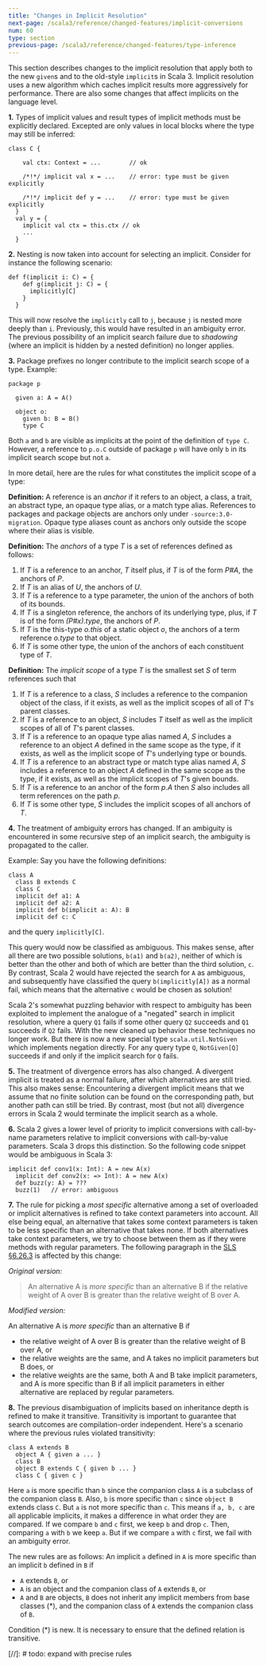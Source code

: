 ```yaml
---
title: "Changes in Implicit Resolution"
next-page: /scala3/reference/changed-features/implicit-conversions
num: 60
type: section
previous-page: /scala3/reference/changed-features/type-inference
---
```


<!-- THIS FILE HAS BEEN GENERATED BY SCALADOC PREPROCESSOR.
    The whole process of generation the docs can be found under this README: https://github.com/lampepfl/dotty/blob/master/docs/README.md
    The source file can be found here https://github.com/lampepfl/dotty/edit/master/docs/docs/reference/changed-features/implicit-resolution.md
    NOTE THAT ANY CHANGES TO THIS FILE WILL BE OVERRIDEN BY PREPROCESSOR.
-->

This section describes changes to the implicit resolution that apply both to the new `given`s and to the old-style `implicit`s in Scala 3.
Implicit resolution uses a new algorithm which caches implicit results
more aggressively for performance. There are also some changes that
affect implicits on the language level.

**1.** Types of implicit values and result types of implicit methods
must be explicitly declared. Excepted are only values in local blocks
where the type may still be inferred:

<div class="snippet" scala-snippet ><div class="buttons"></div><pre><code class="language-scala"><span id="0" class="" >class C {
</span><span id="1" class="" >
</span><span id="2" class="" >    val ctx: Context = ...        // ok
</span><span id="3" class="" >
</span><span id="4" class="" >    /*!*/ implicit val x = ...    // error: type must be given explicitly
</span><span id="5" class="" >
</span><span id="6" class="" >    /*!*/ implicit def y = ...    // error: type must be given explicitly
</span><span id="7" class="" >  }
</span><span id="8" class="" >  val y = {
</span><span id="9" class="" >    implicit val ctx = this.ctx // ok
</span><span id="10" class="" >    ...
</span><span id="11" class="" >  }
</span></code></pre></div>

**2.** Nesting is now taken into account for selecting an implicit. Consider for instance the following scenario:

<div class="snippet" scala-snippet ><div class="buttons"></div><pre><code class="language-scala"><span id="0" class="" >def f(implicit i: C) = {
</span><span id="1" class="" >    def g(implicit j: C) = {
</span><span id="2" class="" >      implicitly[C]
</span><span id="3" class="" >    }
</span><span id="4" class="" >  }
</span></code></pre></div>

This will now resolve the `implicitly` call to `j`, because `j` is nested
more deeply than `i`. Previously, this would have resulted in an
ambiguity error. The previous possibility of an implicit search failure
due to _shadowing_ (where an implicit is hidden by a nested definition)
no longer applies.

**3.** Package prefixes no longer contribute to the implicit search scope of a type. Example:

<div class="snippet" scala-snippet ><div class="buttons"></div><pre><code class="language-scala"><span id="0" class="" >package p
</span><span id="1" class="" >
</span><span id="2" class="" >  given a: A = A()
</span><span id="3" class="" >
</span><span id="4" class="" >  object o:
</span><span id="5" class="" >    given b: B = B()
</span><span id="6" class="" >    type C
</span></code></pre></div>

Both `a` and `b` are visible as implicits at the point of the definition
of `type C`. However, a reference to `p.o.C` outside of package `p` will
have only `b` in its implicit search scope but not `a`.

In more detail, here are the rules for what constitutes the implicit scope of
a type:

**Definition:** A reference is an _anchor_ if it refers to an object, a class, a trait, an abstract type, an opaque type alias, or a match type alias. References to packages and package objects are anchors only under `-source:3.0-migration`.
Opaque type aliases count as anchors only outside the scope where their alias is visible.

**Definition:** The _anchors_ of a type _T_ is a set of references defined as follows:

1. If _T_ is a reference to an anchor, _T_ itself plus, if _T_ is of the form _P#A_, the anchors of _P_.
2. If _T_ is an alias of _U_, the anchors of _U_.
3. If _T_ is a reference to a type parameter, the union of the anchors of both of its bounds.
4. If _T_ is a singleton reference, the anchors of its underlying type, plus,
   if _T_ is of the form _(P#x).type_, the anchors of _P_.
5. If _T_ is the this-type _o.this_ of a static object _o_, the anchors of a term reference _o.type_ to that object.
6. If _T_ is some other type, the union of the anchors of each constituent type of _T_.

**Definition:** The _implicit scope_ of a type _T_ is the smallest set _S_ of term references such that

1. If _T_ is a reference to a class, _S_ includes a reference to the companion object
   of the class, if it exists, as well as the implicit scopes of all of _T_'s parent classes.
2. If _T_ is a reference to an object, _S_ includes _T_ itself as well as
   the implicit scopes of all of _T_'s parent classes.
3. If _T_ is a reference to an opaque type alias named _A_, _S_ includes
   a reference to an object _A_ defined in the same scope as the type, if it exists,
   as well as the implicit scope of _T_'s underlying type or bounds.
4. If _T_ is a reference to an abstract type or match type alias
   named _A_, _S_ includes a reference to an object _A_ defined in the same scope as the type, if it exists, as well as the implicit scopes of _T_'s given bounds.
5. If _T_ is a reference to an anchor of the form _p.A_ then _S_ also includes
   all term references on the path _p_.
6. If _T_ is some other type, _S_ includes the implicit scopes of all anchors of _T_.

**4.** The treatment of ambiguity errors has changed. If an ambiguity is encountered in some recursive step of an implicit search, the ambiguity is propagated to the caller.

Example: Say you have the following definitions:

<div class="snippet" scala-snippet ><div class="buttons"></div><pre><code class="language-scala"><span id="0" class="" >class A
</span><span id="1" class="" >  class B extends C
</span><span id="2" class="" >  class C
</span><span id="3" class="" >  implicit def a1: A
</span><span id="4" class="" >  implicit def a2: A
</span><span id="5" class="" >  implicit def b(implicit a: A): B
</span><span id="6" class="" >  implicit def c: C
</span></code></pre></div>

and the query `implicitly[C]`.

This query would now be classified as ambiguous. This makes sense, after all
there are two possible solutions, `b(a1)` and `b(a2)`, neither of which is better
than the other and both of which are better than the third solution, `c`.
By contrast, Scala 2 would have rejected the search for `A` as
ambiguous, and subsequently have classified the query `b(implicitly[A])` as a normal fail,
which means that the alternative `c` would be chosen as solution!

Scala 2's somewhat puzzling behavior with respect to ambiguity has been exploited to implement
the analogue of a "negated" search in implicit resolution, where a query `Q1` fails if some
other query `Q2` succeeds and `Q1` succeeds if `Q2` fails. With the new cleaned up behavior
these techniques no longer work. But there is now a new special type `scala.util.NotGiven`
which implements negation directly. For any query type `Q`, `NotGiven[Q]` succeeds if and only if
the implicit search for `Q` fails.

**5.** The treatment of divergence errors has also changed. A divergent implicit is treated as a normal failure, after which alternatives are still tried. This also makes sense: Encountering a divergent implicit means that we assume that no finite solution can be found on the corresponding path, but another path can still be tried. By contrast,
most (but not all) divergence errors in Scala 2 would terminate the implicit search as a whole.

**6.** Scala 2 gives a lower level of priority to implicit conversions with call-by-name parameters relative to implicit conversions with call-by-value parameters. Scala 3 drops this distinction. So the following code snippet would be ambiguous in Scala 3:

<div class="snippet" scala-snippet ><div class="buttons"></div><pre><code class="language-scala"><span id="0" class="" >implicit def conv1(x: Int): A = new A(x)
</span><span id="1" class="" >  implicit def conv2(x: =&gt; Int): A = new A(x)
</span><span id="2" class="" >  def buzz(y: A) = ???
</span><span id="3" class="" >  buzz(1)   // error: ambiguous
</span></code></pre></div>

**7.** The rule for picking a _most specific_ alternative among a set of overloaded or implicit alternatives is refined to take context parameters into account. All else being equal, an alternative that takes some context parameters is taken to be less specific than an alternative that takes none. If both alternatives take context parameters, we try to choose between them as if they were methods with regular parameters. The following paragraph in the [SLS §6.26.3](https://scala-lang.org/files/archive/spec/2.13/06-expressions.html#overloading-resolution) is affected by this change:

_Original version:_

> An alternative A is _more specific_ than an alternative B if the relative weight of A over B is greater than the relative weight of B over A.

_Modified version:_

An alternative A is _more specific_ than an alternative B if

- the relative weight of A over B is greater than the relative weight of B over A, or
- the relative weights are the same, and A takes no implicit parameters but B does, or
- the relative weights are the same, both A and B take implicit parameters, and A is more specific than B if all implicit parameters in either alternative are replaced by regular parameters.

**8.** The previous disambiguation of implicits based on inheritance depth is refined to make it transitive. Transitivity is important to guarantee that search outcomes are compilation-order independent. Here's a scenario where the previous rules violated transitivity:

<div class="snippet" scala-snippet ><div class="buttons"></div><pre><code class="language-scala"><span id="0" class="" >class A extends B
</span><span id="1" class="" >  object A { given a ... }
</span><span id="2" class="" >  class B
</span><span id="3" class="" >  object B extends C { given b ... }
</span><span id="4" class="" >  class C { given c }
</span></code></pre></div>

Here `a` is more specific than `b` since the companion class `A` is a subclass of the companion class `B`. Also, `b` is more specific than `c`
since `object B` extends class `C`. But `a` is not more specific than `c`. This means if `a, b, c` are all applicable implicits, it makes
a difference in what order they are compared. If we compare `b` and `c`
first, we keep `b` and drop `c`. Then, comparing `a` with `b` we keep `a`. But if we compare `a` with `c` first, we fail with an ambiguity error.

The new rules are as follows: An implicit `a` defined in `A` is more specific than an implicit `b` defined in `B` if

- `A` extends `B`, or
- `A` is an object and the companion class of `A` extends `B`, or
- `A` and `B` are objects,
  `B` does not inherit any implicit members from base classes (*),
  and the companion class of `A` extends the companion class of `B`.

Condition (*) is new. It is necessary to ensure that the defined relation is transitive.

[//]: # todo: expand with precise rules
